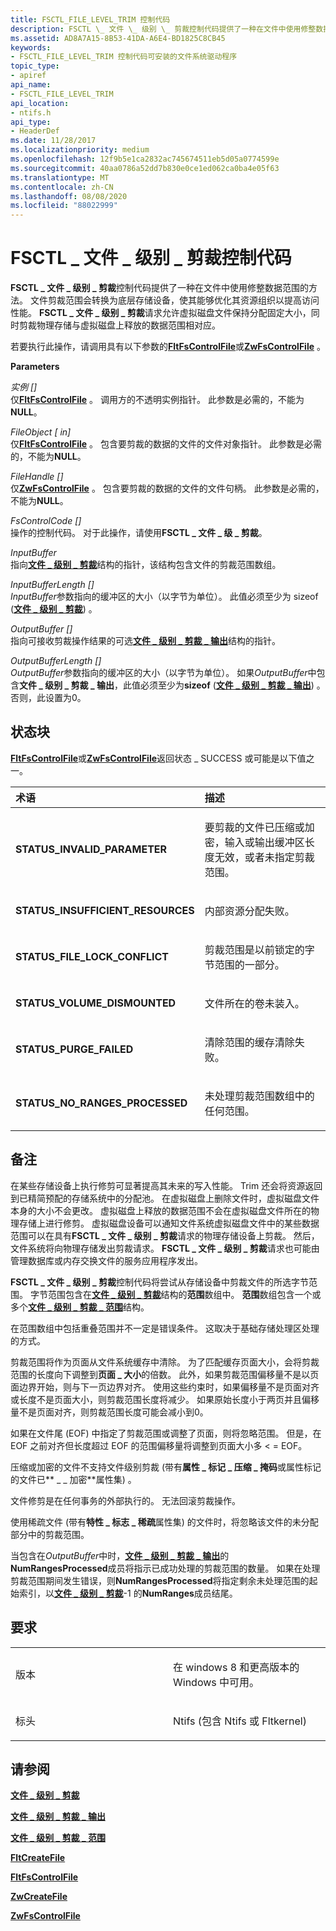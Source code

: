 ```yaml
---
title: FSCTL_FILE_LEVEL_TRIM 控制代码
description: FSCTL \_ 文件 \_ 级别 \_ 剪裁控制代码提供了一种在文件中使用修整数据范围的方法。
ms.assetid: AD8A7A15-8B53-41DA-A6E4-BD1825C8CB45
keywords:
- FSCTL_FILE_LEVEL_TRIM 控制代码可安装的文件系统驱动程序
topic_type:
- apiref
api_name:
- FSCTL_FILE_LEVEL_TRIM
api_location:
- ntifs.h
api_type:
- HeaderDef
ms.date: 11/28/2017
ms.localizationpriority: medium
ms.openlocfilehash: 12f9b5e1ca2832ac745674511eb5d05a0774599e
ms.sourcegitcommit: 40aa0786a52dd7b830e0ce1ed062ca0ba4e05f63
ms.translationtype: MT
ms.contentlocale: zh-CN
ms.lasthandoff: 08/08/2020
ms.locfileid: "88022999"
---
```

# <a name="fsctl_file_level_trim-control-code"></a>FSCTL \_ 文件 \_ 级别 \_ 剪裁控制代码


**FSCTL \_ 文件 \_ 级别 \_ 剪裁**控制代码提供了一种在文件中使用修整数据范围的方法。 文件剪裁范围会转换为底层存储设备，使其能够优化其资源组织以提高访问性能。 **FSCTL \_ 文件 \_ 级别 \_ 剪裁**请求允许虚拟磁盘文件保持分配固定大小，同时剪裁物理存储与虚拟磁盘上释放的数据范围相对应。

若要执行此操作，请调用具有以下参数的[**FltFsControlFile**](https://docs.microsoft.com/windows-hardware/drivers/ddi/fltkernel/nf-fltkernel-fltfscontrolfile)或[**ZwFsControlFile**](https://msdn.microsoft.com/library/windows/hardware/ff566462) 。

**Parameters**

<a href="" id="instance--in-"></a>*实例 \[\]*  
仅[**FltFsControlFile**](https://docs.microsoft.com/windows-hardware/drivers/ddi/fltkernel/nf-fltkernel-fltfscontrolfile) 。 调用方的不透明实例指针。 此参数是必需的，不能为**NULL**。

<a href="" id="fileobject--in-"></a>*FileObject \[ in\]*  
仅[**FltFsControlFile**](https://docs.microsoft.com/windows-hardware/drivers/ddi/fltkernel/nf-fltkernel-fltfscontrolfile) 。 包含要剪裁的数据的文件的文件对象指针。 此参数是必需的，不能为**NULL**。

<a href="" id="filehandle--in-"></a>*FileHandle \[\]*  
仅[**ZwFsControlFile**](https://msdn.microsoft.com/library/windows/hardware/ff566462) 。 包含要剪裁的数据的文件的文件句柄。 此参数是必需的，不能为**NULL**。

<a href="" id="fscontrolcode--in-"></a>*FsControlCode \[\]*  
操作的控制代码。 对于此操作，请使用**FSCTL \_ 文件 \_ 级 \_ 剪裁**。

<a href="" id="inputbuffer"></a>*InputBuffer*  
指向[**文件 \_ 级别 \_ 剪裁**](https://docs.microsoft.com/windows-hardware/drivers/ddi/ntifs/ns-ntifs-_file_level_trim)结构的指针，该结构包含文件的剪裁范围数组。

<a href="" id="inputbufferlength--in-"></a>*InputBufferLength \[\]*  
*InputBuffer*参数指向的缓冲区的大小（以字节为单位）。 此值必须至少为 sizeof ([**文件 \_ 级别 \_ 剪裁**](https://docs.microsoft.com/windows-hardware/drivers/ddi/ntifs/ns-ntifs-_file_level_trim)) 。

<a href="" id="outputbuffer--out-"></a>*OutputBuffer \[\]*  
指向可接收剪裁操作结果的可选[**文件 \_ 级别 \_ 剪裁 \_ 输出**](https://docs.microsoft.com/windows-hardware/drivers/ddi/ntifs/ns-ntifs-_file_level_trim)结构的指针。

<a href="" id="outputbufferlength--out-"></a>*OutputBufferLength \[\]*  
*OutputBuffer*参数指向的缓冲区的大小（以字节为单位）。 如果*OutputBuffer*中包含**文件 \_ 级别 \_ 剪裁 \_ 输出**，此值必须至少为**sizeof** ([**文件 \_ 级别 \_ 剪裁 \_ 输出**](https://docs.microsoft.com/windows-hardware/drivers/ddi/ntifs/ns-ntifs-_file_level_trim)) 。 否则，此设置为0。

<a name="status-block"></a>状态块
------------

[**FltFsControlFile**](https://docs.microsoft.com/windows-hardware/drivers/ddi/fltkernel/nf-fltkernel-fltfscontrolfile)或[**ZwFsControlFile**](https://msdn.microsoft.com/library/windows/hardware/ff566462)返回状态 \_ SUCCESS 或可能是以下值之一。

<table>
<colgroup>
<col width="50%" />
<col width="50%" />
</colgroup>
<thead>
<tr class="header">
<th align="left">术语</th>
<th align="left">描述</th>
</tr>
</thead>
<tbody>
<tr class="odd">
<td align="left"><p><strong>STATUS_INVALID_PARAMETER</strong></p></td>
<td align="left"><p>要剪裁的文件已压缩或加密，输入或输出缓冲区长度无效，或者未指定剪裁范围。</p></td>
</tr>
<tr class="even">
<td align="left"><p><strong>STATUS_INSUFFICIENT_RESOURCES</strong></p></td>
<td align="left"><p>内部资源分配失败。</p></td>
</tr>
<tr class="odd">
<td align="left"><p><strong>STATUS_FILE_LOCK_CONFLICT</strong></p></td>
<td align="left"><p>剪裁范围是以前锁定的字节范围的一部分。</p></td>
</tr>
<tr class="even">
<td align="left"><p><strong>STATUS_VOLUME_DISMOUNTED</strong></p></td>
<td align="left"><p>文件所在的卷未装入。</p></td>
</tr>
<tr class="odd">
<td align="left"><p><strong>STATUS_PURGE_FAILED</strong></p></td>
<td align="left"><p>清除范围的缓存清除失败。</p></td>
</tr>
<tr class="even">
<td align="left"><p><strong>STATUS_NO_RANGES_PROCESSED</strong></p></td>
<td align="left"><p>未处理剪裁范围数组中的任何范围。</p></td>
</tr>
</tbody>
</table>

 

<a name="remarks"></a>备注
-------

在某些存储设备上执行修剪可显著提高其未来的写入性能。 Trim 还会将资源返回到已精简预配的存储系统中的分配池。 在虚拟磁盘上删除文件时，虚拟磁盘文件本身的大小不会更改。 虚拟磁盘上释放的数据范围不会在虚拟磁盘文件所在的物理存储上进行修剪。 虚拟磁盘设备可以通知文件系统虚拟磁盘文件中的某些数据范围可以在具有**FSCTL \_ 文件 \_ 级别 \_ 剪裁**请求的物理存储设备上剪裁。 然后，文件系统将向物理存储发出剪裁请求。 **FSCTL \_ 文件 \_ 级别 \_ 剪裁**请求也可能由管理数据库或内存交换文件的服务应用程序发出。

**FSCTL \_ 文件 \_ 级别 \_ 剪裁**控制代码将尝试从存储设备中剪裁文件的所选字节范围。 字节范围包含在[**文件 \_ 级别 \_ 剪裁**](https://docs.microsoft.com/windows-hardware/drivers/ddi/ntifs/ns-ntifs-_file_level_trim)结构的**范围**数组中。 **范围**数组包含一个或多个[**文件 \_ 级别 \_ 剪裁 \_ 范围**](https://docs.microsoft.com/windows-hardware/drivers/ddi/ntifs/ns-ntifs-_file_level_trim_range)结构。

在范围数组中包括重叠范围并不一定是错误条件。 这取决于基础存储处理区处理的方式。

剪裁范围将作为页面从文件系统缓存中清除。 为了匹配缓存页面大小，会将剪裁范围的长度向下调整到**页面 \_ 大小**的倍数。 此外，如果剪裁范围偏移量不是以页面边界开始，则与下一页边界对齐。 使用这些约束时，如果偏移量不是页面对齐或长度不是页面大小，则剪裁范围长度将减少。 如果原始长度小于两页并且偏移量不是页面对齐，则剪裁范围长度可能会减小到0。

如果在文件尾 (EOF) 中指定了剪裁范围或调整了页面，则将忽略范围。 但是，在 EOF 之前对齐但长度超过 EOF 的范围偏移量将调整到页面大小多 &lt; = EOF。

压缩或加密的文件不支持文件级别剪裁 (带有**属性 \_ 标记 \_ 压缩 \_ 掩码**或属性标记的文件已** \_ \_ 加密**属性集) 。

文件修剪是在任何事务的外部执行的。 无法回滚剪裁操作。

使用稀疏文件 (带有**特性 \_ 标志 \_ 稀疏**属性集) 的文件时，将忽略该文件的未分配部分中的剪裁范围。

当包含在*OutputBuffer*中时，[**文件 \_ 级别 \_ 剪裁 \_ 输出**](https://docs.microsoft.com/windows-hardware/drivers/ddi/ntifs/ns-ntifs-_file_level_trim_output)的**NumRangesProcessed**成员将指示已成功处理的剪裁范围的数量。 如果在处理剪裁范围期间发生错误，则**NumRangesProcessed**将指定剩余未处理范围的起始索引，以[**文件 \_ 级别 \_ 剪裁**](https://docs.microsoft.com/windows-hardware/drivers/ddi/ntifs/ns-ntifs-_file_level_trim)-1 的**NumRanges**成员结尾。

<a name="requirements"></a>要求
------------

<table>
<colgroup>
<col width="50%" />
<col width="50%" />
</colgroup>
<tbody>
<tr class="odd">
<td align="left"><p>版本</p></td>
<td align="left"><p>在 windows 8 和更高版本的 Windows 中可用。</p></td>
</tr>
<tr class="even">
<td align="left"><p>标头</p></td>
<td align="left">Ntifs (包含 Ntifs 或 Fltkernel) </td>
</tr>
</tbody>
</table>

## <a name="see-also"></a>请参阅


[**文件 \_ 级别 \_ 剪裁**](https://docs.microsoft.com/windows-hardware/drivers/ddi/ntifs/ns-ntifs-_file_level_trim)

[**文件 \_ 级别 \_ 剪裁 \_ 输出**](https://docs.microsoft.com/windows-hardware/drivers/ddi/ntifs/ns-ntifs-_file_level_trim_output)

[**文件 \_ 级别 \_ 剪裁 \_ 范围**](https://docs.microsoft.com/windows-hardware/drivers/ddi/ntifs/ns-ntifs-_file_level_trim_range)

[**FltCreateFile**](https://docs.microsoft.com/windows-hardware/drivers/ddi/fltkernel/nf-fltkernel-fltcreatefile)

[**FltFsControlFile**](https://docs.microsoft.com/windows-hardware/drivers/ddi/fltkernel/nf-fltkernel-fltfscontrolfile)

[**ZwCreateFile**](https://docs.microsoft.com/windows-hardware/drivers/ddi/ntifs/nf-ntifs-ntcreatefile)

[**ZwFsControlFile**](https://msdn.microsoft.com/library/windows/hardware/ff566462)

 

 






